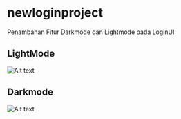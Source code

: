 # newloginproject

Penambahan Fitur Darkmode dan Lightmode pada LoginUI

## LightMode
![Alt text](img/screenshotproject/lightmode.png?raw=true "Title")

## Darkmode
![Alt text](img/screenshotproject/darkmode.png?raw=true "Title")

